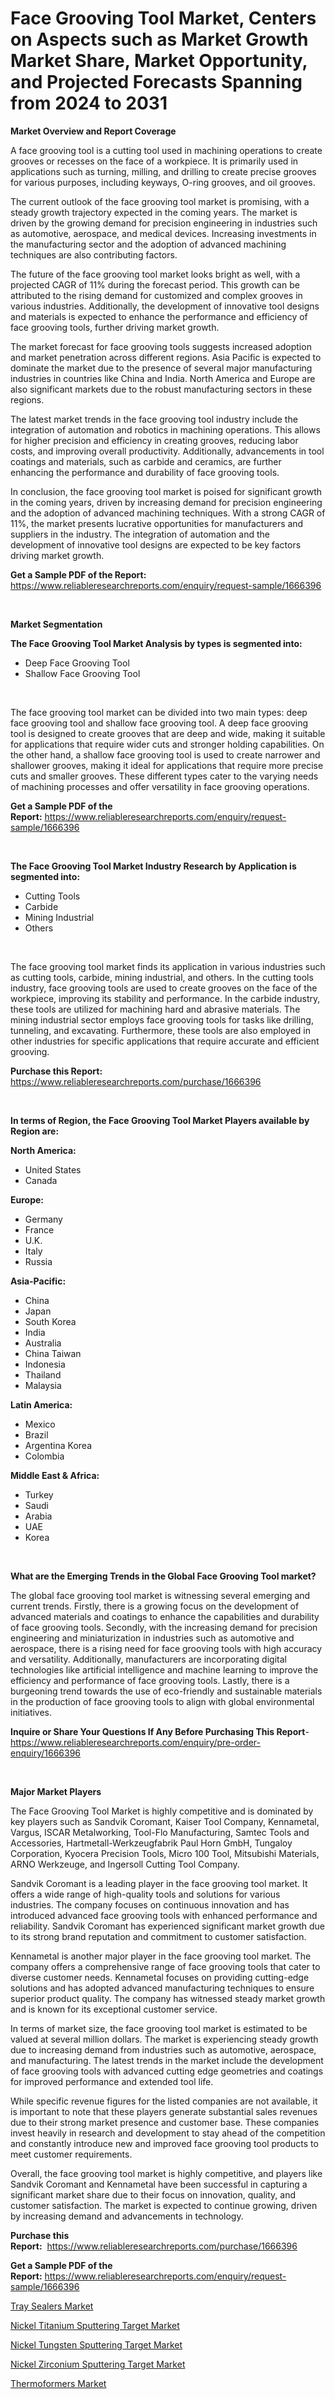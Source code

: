 <p><h1>Face Grooving Tool Market, Centers on Aspects such as Market Growth Market Share, Market Opportunity, and Projected Forecasts Spanning from 2024 to 2031</h1></p><p><strong>Market Overview and Report Coverage</strong></p>
<p><p>A face grooving tool is a cutting tool used in machining operations to create grooves or recesses on the face of a workpiece. It is primarily used in applications such as turning, milling, and drilling to create precise grooves for various purposes, including keyways, O-ring grooves, and oil grooves.</p><p>The current outlook of the face grooving tool market is promising, with a steady growth trajectory expected in the coming years. The market is driven by the growing demand for precision engineering in industries such as automotive, aerospace, and medical devices. Increasing investments in the manufacturing sector and the adoption of advanced machining techniques are also contributing factors.</p><p>The future of the face grooving tool market looks bright as well, with a projected CAGR of 11% during the forecast period. This growth can be attributed to the rising demand for customized and complex grooves in various industries. Additionally, the development of innovative tool designs and materials is expected to enhance the performance and efficiency of face grooving tools, further driving market growth.</p><p>The market forecast for face grooving tools suggests increased adoption and market penetration across different regions. Asia Pacific is expected to dominate the market due to the presence of several major manufacturing industries in countries like China and India. North America and Europe are also significant markets due to the robust manufacturing sectors in these regions.</p><p>The latest market trends in the face grooving tool industry include the integration of automation and robotics in machining operations. This allows for higher precision and efficiency in creating grooves, reducing labor costs, and improving overall productivity. Additionally, advancements in tool coatings and materials, such as carbide and ceramics, are further enhancing the performance and durability of face grooving tools.</p><p>In conclusion, the face grooving tool market is poised for significant growth in the coming years, driven by increasing demand for precision engineering and the adoption of advanced machining techniques. With a strong CAGR of 11%, the market presents lucrative opportunities for manufacturers and suppliers in the industry. The integration of automation and the development of innovative tool designs are expected to be key factors driving market growth.</p></p>
<p><strong>Get a Sample PDF of the Report:</strong> <a href="https://www.reliableresearchreports.com/enquiry/request-sample/1666396">https://www.reliableresearchreports.com/enquiry/request-sample/1666396</a></p>
<p>&nbsp;</p>
<p><strong>Market Segmentation</strong></p>
<p><strong>The Face Grooving Tool Market Analysis by types is segmented into:</strong></p>
<p><ul><li>Deep Face Grooving Tool</li><li>Shallow Face Grooving Tool</li></ul></p>
<p>&nbsp;</p>
<p><p>The face grooving tool market can be divided into two main types: deep face grooving tool and shallow face grooving tool. A deep face grooving tool is designed to create grooves that are deep and wide, making it suitable for applications that require wider cuts and stronger holding capabilities. On the other hand, a shallow face grooving tool is used to create narrower and shallower grooves, making it ideal for applications that require more precise cuts and smaller grooves. These different types cater to the varying needs of machining processes and offer versatility in face grooving operations.</p></p>
<p><strong>Get a Sample PDF of the Report:</strong>&nbsp;<a href="https://www.reliableresearchreports.com/enquiry/request-sample/1666396">https://www.reliableresearchreports.com/enquiry/request-sample/1666396</a></p>
<p>&nbsp;</p>
<p><strong>The Face Grooving Tool Market Industry Research by Application is segmented into:</strong></p>
<p><ul><li>Cutting Tools</li><li>Carbide</li><li>Mining Industrial</li><li>Others</li></ul></p>
<p>&nbsp;</p>
<p><p>The face grooving tool market finds its application in various industries such as cutting tools, carbide, mining industrial, and others. In the cutting tools industry, face grooving tools are used to create grooves on the face of the workpiece, improving its stability and performance. In the carbide industry, these tools are utilized for machining hard and abrasive materials. The mining industrial sector employs face grooving tools for tasks like drilling, tunneling, and excavating. Furthermore, these tools are also employed in other industries for specific applications that require accurate and efficient grooving.</p></p>
<p><strong>Purchase this Report:</strong>&nbsp; <a href="https://www.reliableresearchreports.com/purchase/1666396">https://www.reliableresearchreports.com/purchase/1666396</a></p>
<p>&nbsp;</p>
<p><strong>In terms of Region, the Face Grooving Tool Market Players available by Region are:</strong></p>
<p>
    <p> <strong> North America: </strong>
        <ul>
            <li>United States</li>
            <li>Canada</li>
        </ul>
        </p> 
    <p> <strong> Europe: </strong>
        <ul>
            <li>Germany</li>
            <li>France</li>
            <li>U.K.</li>
            <li>Italy</li>
            <li>Russia</li>
        </ul>
        </p> 
    <p> <strong> Asia-Pacific: </strong>
        <ul>
            <li>China</li>
            <li>Japan</li>
            <li>South Korea</li>
            <li>India</li>
            <li>Australia</li>
            <li>China Taiwan</li>
            <li>Indonesia</li>
            <li>Thailand</li>
            <li>Malaysia</li>
        </ul>
        </p> 
    <p> <strong> Latin America: </strong>
        <ul>
            <li>Mexico</li>
            <li>Brazil</li>
            <li>Argentina Korea</li>
            <li>Colombia</li>
        </ul>
        </p> 
    <p> <strong> Middle East & Africa: </strong>
        <ul>
            <li>Turkey</li>
            <li>Saudi</li>
            <li>Arabia</li>
            <li>UAE</li>
            <li>Korea</li>
        </ul>
    </p>
    </p>
<p>&nbsp;</p>
<p><strong>What are the Emerging Trends in the Global Face Grooving Tool market?</strong></p>
<p><p>The global face grooving tool market is witnessing several emerging and current trends. Firstly, there is a growing focus on the development of advanced materials and coatings to enhance the capabilities and durability of face grooving tools. Secondly, with the increasing demand for precision engineering and miniaturization in industries such as automotive and aerospace, there is a rising need for face grooving tools with high accuracy and versatility. Additionally, manufacturers are incorporating digital technologies like artificial intelligence and machine learning to improve the efficiency and performance of face grooving tools. Lastly, there is a burgeoning trend towards the use of eco-friendly and sustainable materials in the production of face grooving tools to align with global environmental initiatives.</p></p>
<p><strong>Inquire or Share Your Questions If Any Before Purchasing This Report</strong>- <a href="https://www.reliableresearchreports.com/enquiry/pre-order-enquiry/1666396">https://www.reliableresearchreports.com/enquiry/pre-order-enquiry/1666396</a></p>
<p>&nbsp;</p>
<p><strong>Major Market Players</strong></p>
<p><p>The Face Grooving Tool Market is highly competitive and is dominated by key players such as Sandvik Coromant, Kaiser Tool Company, Kennametal, Vargus, ISCAR Metalworking, Tool-Flo Manufacturing, Samtec Tools and Accessories, Hartmetall-Werkzeugfabrik Paul Horn GmbH, Tungaloy Corporation, Kyocera Precision Tools, Micro 100 Tool, Mitsubishi Materials, ARNO Werkzeuge, and Ingersoll Cutting Tool Company.</p><p>Sandvik Coromant is a leading player in the face grooving tool market. It offers a wide range of high-quality tools and solutions for various industries. The company focuses on continuous innovation and has introduced advanced face grooving tools with enhanced performance and reliability. Sandvik Coromant has experienced significant market growth due to its strong brand reputation and commitment to customer satisfaction.</p><p>Kennametal is another major player in the face grooving tool market. The company offers a comprehensive range of face grooving tools that cater to diverse customer needs. Kennametal focuses on providing cutting-edge solutions and has adopted advanced manufacturing techniques to ensure superior product quality. The company has witnessed steady market growth and is known for its exceptional customer service.</p><p>In terms of market size, the face grooving tool market is estimated to be valued at several million dollars. The market is experiencing steady growth due to increasing demand from industries such as automotive, aerospace, and manufacturing. The latest trends in the market include the development of face grooving tools with advanced cutting edge geometries and coatings for improved performance and extended tool life.</p><p>While specific revenue figures for the listed companies are not available, it is important to note that these players generate substantial sales revenues due to their strong market presence and customer base. These companies invest heavily in research and development to stay ahead of the competition and constantly introduce new and improved face grooving tool products to meet customer requirements.</p><p>Overall, the face grooving tool market is highly competitive, and players like Sandvik Coromant and Kennametal have been successful in capturing a significant market share due to their focus on innovation, quality, and customer satisfaction. The market is expected to continue growing, driven by increasing demand and advancements in technology.</p></p>
<p><strong>Purchase this Report:</strong>&nbsp;&nbsp;<a href="https://www.reliableresearchreports.com/purchase/1666396">https://www.reliableresearchreports.com/purchase/1666396</a></p>
<p></p>
<p><strong>Get a Sample PDF of the Report:</strong>&nbsp;<a href="https://www.reliableresearchreports.com/enquiry/request-sample/1666396">https://www.reliableresearchreports.com/enquiry/request-sample/1666396</a></p>
<p><p><a href="https://github.com/chartsaturn/Market-Research-Report-List-1/blob/main/tray-sealers-market.md">Tray Sealers Market</a></p><p><a href="https://medium.com/@emiliomartelli542/nickel-titanium-sputtering-target-market-insight-market-trends-growth-forecasted-from-2023-to-86bd96cf137c">Nickel Titanium Sputtering Target Market</a></p><p><a href="https://medium.com/@emiliomartelli542/nickel-tungsten-sputtering-target-market-trends-and-market-analysis-forecasted-for-period-2023-2030-123c2a5970b8">Nickel Tungsten Sputtering Target Market</a></p><p><a href="https://medium.com/@emiliomartelli542/nickel-zirconium-sputtering-target-market-insights-into-market-cagr-market-trends-and-growth-fed322b28141">Nickel Zirconium Sputtering Target Market</a></p><p><a href="https://github.com/Triciasol/Market-Research-Report-List-1/blob/main/thermoformers-market.md">Thermoformers Market</a></p></p>